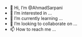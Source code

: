 - 👋 Hi, I’m @AhmadSarpani
- 👀 I’m interested in ...
- 🌱 I’m currently learning ...
- 💞️ I’m looking to collaborate on ...
- 📫 How to reach me ...

<!---
AhmadSarpani/AhmadSarpani is a ✨ special ✨ repository because its `README.md` (this file) appears on your GitHub profile.
You can click the Preview link to take a look at your changes.
--->
